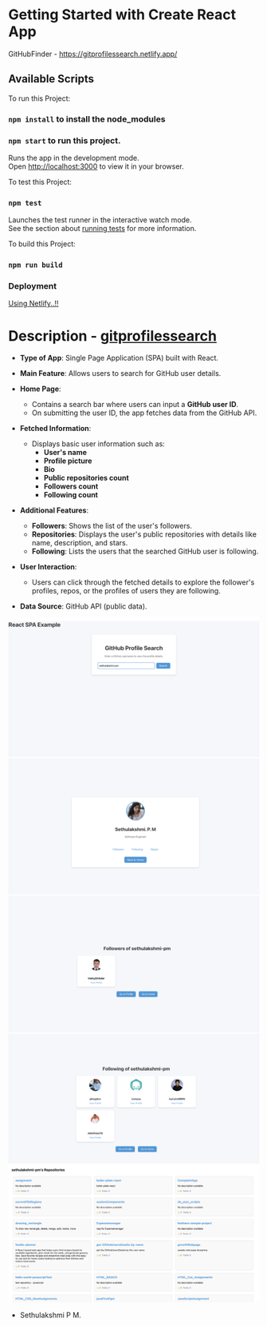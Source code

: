 # Getting Started with Create React App

GitHubFinder - https://gitprofilessearch.netlify.app/

## Available Scripts

To run this Project:

### `npm install` to install the node_modules

### `npm start` to run this project.

Runs the app in the development mode.\
Open [http://localhost:3000](http://localhost:3000) to view it in your browser.

To test this Project:

### `npm test`

Launches the test runner in the interactive watch mode.\
See the section about [running tests](https://facebook.github.io/create-react-app/docs/running-tests) for more information.

To build this Project:
### `npm run build`

### Deployment

[Using Netlify..!!](https://app.netlify.com/sites/gitprofilessearch/overview)


# Description - [gitprofilessearch](https://gitprofilessearch.netlify.app/)

- **Type of App**: Single Page Application (SPA) built with React.
- **Main Feature**: Allows users to search for GitHub user details.
- **Home Page**: 
  - Contains a search bar where users can input a **GitHub user ID**.
  - On submitting the user ID, the app fetches data from the GitHub API.
  
- **Fetched Information**: 
  - Displays basic user information such as:
    - **User's name**
    - **Profile picture**
    - **Bio**
    - **Public repositories count**
    - **Followers count**
    - **Following count**
  
- **Additional Features**:
  - **Followers**: Shows the list of the user's followers.
  - **Repositories**: Displays the user's public repositories with details like name, description, and stars.
  - **Following**: Lists the users that the searched GitHub user is following.

- **User Interaction**:
  - Users can click through the fetched details to explore the follower's profiles, repos, or the profiles of users they are following.

- **Data Source**: GitHub API (public data).

![HomePage](src/img/1.png)
![UserPage](src/img/2.png)
![Followers](src/img/3.png)
![Following](src/img/4.png)
![Repos](src/img/5.png)


- Sethulakshmi P M.